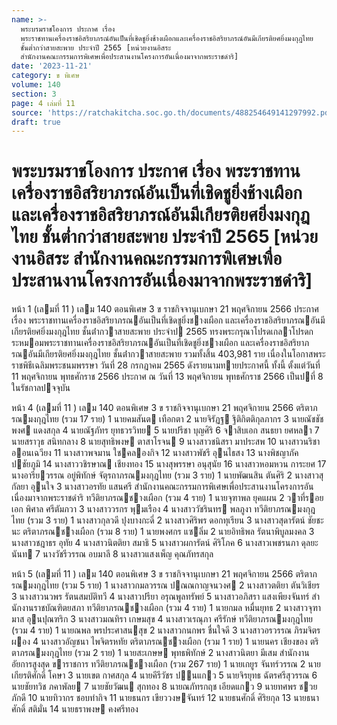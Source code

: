 ```yaml
---
name: >-
  พระบรมราชโองการ ประกาศ เรื่อง
  พระราชทานเครื่องราชอิสริยาภรณ์อันเป็นที่เชิดชูยิ่งช้างเผือกและเครื่องราชอิสริยาภรณ์อันมีเกียรติยศยิ่งมงกุฎไทย
  ชั้นต่ำกว่าสายสะพาย ประจำปี 2565 [หน่วยงานอิสระ
  สำนักงานคณะกรรมการพิเศษเพื่อประสานงานโครงการอันเนื่องมาจากพระราชดำริ]
date: '2023-11-21'
category: ข พิเศษ
volume: 140
section: 3
page: 4 เล่มที่ 11
source: 'https://ratchakitcha.soc.go.th/documents/488254649141297992.pdf'
draft: true
---
```


# พระบรมราชโองการ ประกาศ เรื่อง พระราชทานเครื่องราชอิสริยาภรณ์อันเป็นที่เชิดชูยิ่งช้างเผือกและเครื่องราชอิสริยาภรณ์อันมีเกียรติยศยิ่งมงกุฎไทย ชั้นต่ำกว่าสายสะพาย ประจำปี 2565 [หน่วยงานอิสระ สำนักงานคณะกรรมการพิเศษเพื่อประสานงานโครงการอันเนื่องมาจากพระราชดำริ]

หน้า 1 (เลมที่ 11 ) เลม 140 ตอนพิเศษ 3 ข ราชกิจจานุเบกษา 21 พฤศจิกายน 2566 ประกาศ เรื่อง พระราชทานเครื่องราชอิสริยาภรณอันเป็นที่เชิดชูยิ่งชางเผือก และเครื่องราชอิสริยาภรณอันมีเกียรติยศยิ่งมงกุฎไทย ชั้นต่ํากวาสายสะพาย ประจําป 2565 ทรงพระกรุณาโปรดเกลาโปรดกระหมอมพระราชทานเครื่องราชอิสริยาภรณอันเป็นที่เชิดชูยิ่งชางเผือก และเครื่องราชอิสริยาภรณอันมีเกียรติยศยิ่งมงกุฎไทย ชั้นต่ํากวาสายสะพาย รวมทั้งสิ้น 403,981 ราย เนื่องในโอกาสพระราชพิธีเฉลิมพระชนมพรรษา วันที่ 28 กรกฎาคม 2565 ดังรายนามทายประกาศนี้ ทั้งนี้ ตั้งแต่วันที่ 11 พฤศจิกายน พุทธศักราช 2566 ประกาศ ณ วันที่ 13 พฤศจิกายน พุทธศักราช 2566 เป็นปที่ 8 ในรัชกาลปจจุบัน

หน้า 4 (เลมที่ 11 ) เลม 140 ตอนพิเศษ 3 ข ราชกิจจานุเบกษา 21 พฤศจิกายน 2566 ตริตาภรณมงกุฎไทย (รวม 17 ราย) 1 นายคมสันต เทือกตา 2 นายจิรัฏฐ ฐิติกิตติกุลภากร 3 นายณัชชัชพงศ แดงสกุล 4 นายณัฐภัทร ยุทธวรวิทย 5 นายปรีชา บุญศิริ 6 จาสิบเอก สนธยา ยศหลา 7 นายสราวุธ สนิทกลาง 8 นายสุทธิพงษ ตาสาโรจน 9 นางสาวชนิสรา มาประสพ 10 นางสาวนริชา ออนเฉวียง 11 นางสาวพจมาน ใชคลองกิจ 12 นางสาวพัชรี อุนไธสง 13 นางพิชญาภัค ปชัยภูมิ 14 นางสาววชิรษาณ เชียงทอง 15 นางสุพรรษา อนุสุนัย 16 นางสาวหอมหวน การะยศ 17 นางอารียวรรณ อยู่พิทักษ์ จัตุรถาภรณมงกุฎไทย (รวม 3 ราย) 1 นายพัฒนสิน ตันศิริ 2 นางสาวสุกัลยา อุนใจ 3 นางสาวอรทัย แสนศรี สํานักงานคณะกรรมการพิเศษเพื่อประสานงานโครงการอันเนื่องมาจากพระราชดําริ ทวีติยาภรณชางเผือก (รวม 4 ราย) 1 นายจุฑาพล ยุคแผน 2 วาที่รอยเอก พิศาล ศรีตัมภวา 3 นางสาววรกร พุมเรือง 4 นางสาววัชรินทร พลภูงา ทวีติยาภรณมงกุฎไทย (รวม 3 ราย) 1 นางสาวกุลวดี ปุงบางกะดี่ 2 นางสาวศิริพร ดอกทุเรียน 3 นางสาวสุดารัตน์ ชัยชะนะ ตริตาภรณชางเผือก (รวม 8 ราย) 1 นายพงศกร แซลิ่ม 2 นายอิทธิพล รัตนาพิบูลมงคล 3 นางสาวชฎาธร อุทัย 4 นางสาวนิตติยา สมาธิ 5 นางสาวผการัตน์ ศิริโภค 6 นางสาวเพชรนภา ดุลยะนันท 7 นางวัชรีวรรณ อบมาลี 8 นางสาวแสงเพ็ญ คุณภัทรสกุล

หน้า 5 (เลมที่ 11 ) เลม 140 ตอนพิเศษ 3 ข ราชกิจจานุเบกษา 21 พฤศจิกายน 2566 ตริตาภรณมงกุฎไทย (รวม 5 ราย) 1 นางสาวกมลวรรณ ปณณกาญจนวงศ 2 นางสาวตติยา ตันวิเชียร 3 นางสาวนวพร รัตนสมบัติทวี 4 นางสาวปรียา อรุณพูลทรัพย์ 5 นางสาวอภิสรา แสงเพียงจันทร์ สํานักงานราชบัณฑิตยสภา ทวีติยาภรณชางเผือก (รวม 4 ราย) 1 นายกมล หมื่นยุทธ 2 นางสาวจุฑามาส อุนปุณฑริก 3 นางสาวมณทิรา เกษมสุข 4 นางสาวเรณุภา ศรีรักษ์ ทวีติยาภรณมงกุฎไทย (รวม 4 ราย) 1 นายณพล พรประศาสนสุข 2 นางสาวกนกพร ชื่นใจดี 3 นางสาวอรวรรณ ภิรมจิตรผอง 4 นางสาวอัญชนา ไพจิตรหทัย ตริตาภรณชางเผือก (รวม 1 ราย) 1 นายนคร เชียงของ ตริตาภรณมงกุฎไทย (รวม 2 ราย) 1 นายสะเกษษ พุทธพิทักษ์ 2 นางสาวนิตยา มีเสม สํานักงานอัยการสูงสุด ขาราชการ ทวีติยาภรณชางเผือก (รวม 267 ราย) 1 นายเกยูร จันทร์วรรณ 2 นายเกียรติศักดิ์ โคษา 3 นายเขต กาศสกุล 4 นายคีรีวัชร ปนแกว 5 นายจิรยุทธ ฉัตรศรีสุวรรณ 6 นายชัยทวิช ภคาพัลย 7 นายชัยวัฒน สุกทอง 8 นายณภัทรกฤช เอียดแกว 9 นายทศพร ชวยภักดี 10 นายทิวากร ชอบทํากิจ 11 นายธนกร เขียววงษจันทร์ 12 นายธนศักดิ์ ศิริยกุล 13 นายธนาศักดิ์ สติมั่น 14 นายธราพงษ คงศรีทอง
